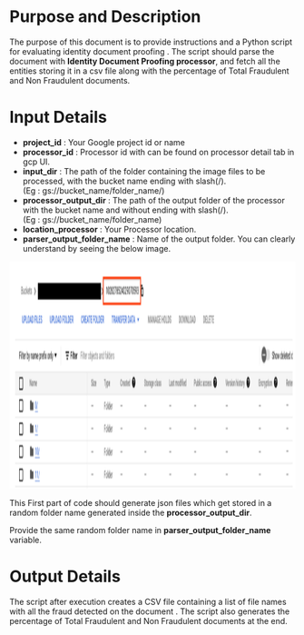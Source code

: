 # Purpose and Description

The purpose of this document is to provide instructions and a Python script for evaluating identity document proofing . The script should parse the document with **Identity Document Proofing processor**, and fetch all the entities storing it in a csv file along with the percentage of Total Fraudulent and Non Fraudulent documents.

# Input Details

* **project_id** : Your Google project id or name
* **processor_id** : Processor id with can be found on processor detail tab in gcp UI.
* **input_dir** : The path of the folder containing the image files to be processed, with the bucket name ending with slash(/).              
(Eg : gs://bucket_name/folder_name/)
* **processor_output_dir** : The path of the output folder of the processor with the bucket name and without ending with slash(/).              
(Eg : gs://bucket_name/folder_name)
* **location_processor** : Your Processor location.
* **parser_output_folder_name** : Name of the output folder. You can clearly understand by seeing the below image. 

<img src="./Images/parser_output_filename.png" width=800 height=400></img>

This First part of code should generate json files which get stored in a random folder name  generated inside the **processor_output_dir**.

Provide the same random folder name in **parser_output_folder_name** variable.

# Output Details

The script after execution creates a CSV file containing a list of file names with all the fraud detected on the document . The script also generates the percentage of Total Fraudulent and Non Fraudulent documents at the end.

